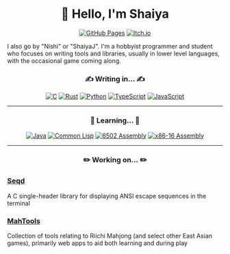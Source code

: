 <h1 align="center">
  👋 Hello, I'm Shaiya
</h1>

<div align="center">
  
  <a href="https://shaiyaj.github.io/">![GitHub Pages](https://img.shields.io/badge/GitHub%20Pages-121013?logo=github&logoColor=white&style=for-the-badge)</a>
  <a href="https://nishij.itch.io/">![Itch.io](https://img.shields.io/badge/itch.io-%23FF0B34.svg?logo=Itch.io&logoColor=white&style=for-the-badge)</a>
  
</div>

I also go by "Nishi" or "ShaiyaJ". I'm a hobbyist programmer and student who focuses on writing tools and libraries, usually in lower level languages, with the occasional game coming along. 

<h3 align="center">
  ✍️ Writing in... ✍️
</h3>

<div align="center">
  
  [![C](https://img.shields.io/badge/C-00599C?logo=c&logoColor=white&&style=for-the-badge)](#)
  [![Rust](https://img.shields.io/badge/Rust-%23000000.svg?e&logo=rust&logoColor=white&style=for-the-badge)](#)
  [![Python](https://img.shields.io/badge/Python-3776AB?logo=python&logoColor=fff&style=for-the-badge)](#)
  [![TypeScript](https://img.shields.io/badge/TypeScript-3178C6?logo=typescript&logoColor=fff&style=for-the-badge)](#)
  [![JavaScript](https://img.shields.io/badge/JavaScript-F7DF1E?logo=javascript&logoColor=000&style=for-the-badge)](#)

</div>

<hr />

<h3 align="center">
  🌱 Learning... 🌱
</h3>

<div align="center">
  
  [![Java](https://img.shields.io/badge/Java-%23ED8B00.svg?logo=openjdk&logoColor=white&style=for-the-badge)](#)
  [![Common Lisp](https://img.shields.io/badge/Common%20Lisp-000?logo=commonlisp&logoColor=fff&style=for-the-badge)](#)
  [![6502 Assembly](https://img.shields.io/badge/-6502%20Assembly-000?&logo=assemblyscript&style=for-the-badge)](#)
  [![x86-16 Assembly](https://img.shields.io/badge/-x86%E2%80%9316%20Assembly-000?&logo=assemblyscript&style=for-the-badge)](#)

</div>

<hr />

<h3 align="center">
  ✏️ Working on... ✏️
</h3>

### [Seqd](https://github.com/ShaiyaJ/seqd)
A C single-header library for displaying ANSI escape sequences in the terminal

### [MahTools](https://github.com/mahtools)
Collection of tools relating to Riichi Mahjong (and select other East Asian games), primarily web apps to aid both learning and during play 
